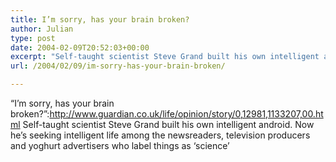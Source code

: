```yaml
---
title: I’m sorry, has your brain broken?
author: Julian
type: post
date: 2004-02-09T20:52:03+00:00
excerpt: "Self-taught scientist Steve Grand built his own intelligent android. Now he's seeking intelligent life among the newsreaders, television producers and yoghurt advertisers who label things as 'science'"
url: /2004/02/09/im-sorry-has-your-brain-broken/

---
```

&#8220;I&#8217;m sorry, has your brain broken?&#8221;:http://www.guardian.co.uk/life/opinion/story/0,12981,1133207,00.html Self-taught scientist Steve Grand built his own intelligent android. Now he&#8217;s seeking intelligent life among the newsreaders, television producers and yoghurt advertisers who label things as &#8216;science&#8217;